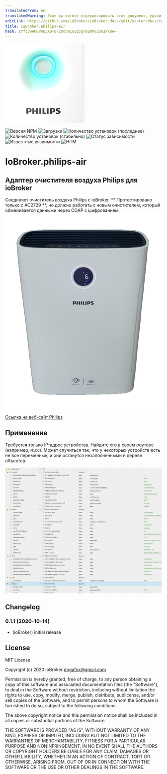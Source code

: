 ```yaml
---
translatedFrom: en
translatedWarning: Если вы хотите отредактировать этот документ, удалите поле «translationFrom», в противном случае этот документ будет снова автоматически переведен
editLink: https://github.com/ioBroker/ioBroker.docs/edit/master/docs/ru/adapterref/iobroker.philips-air/README.md
title: ioBroker.philips-air
hash: zYfc3wAURPeQ5XU+DF2XdcWICEq5gT8ZMhvZO62Px8A=
---
```

![Логотип](../../../en/adapterref/iobroker.philips-air/admin/philips-air.png)

![Версия NPM](http://img.shields.io/npm/v/iobroker.philips-air.svg)
![Загрузки](https://img.shields.io/npm/dm/iobroker.philips-air.svg)
![Количество установок (последнее)](http://iobroker.live/badges/philips-air-installed.svg)
![Количество установок (стабильно)](http://iobroker.live/badges/philips-air-stable.svg)
![Статус зависимости](https://img.shields.io/david/iobroker-community-adapters/iobroker.philips-air.svg)
![Известные уязвимости](https://snyk.io/test/github/iobroker-community-adapters/ioBroker.philips-air/badge.svg)
![НПМ](https://nodei.co/npm/iobroker.philips-air.png?downloads=true)

# IoBroker.philips-air
## Адаптер очистителя воздуха Philips для ioBroker
Соединяет очиститель воздуха Philips с ioBroker.
** Протестировано только с AC2729 **, но должно работать с новым очистителем, который обменивается данными через COAP с шифрованием.
![AC2729](../../../en/adapterref/iobroker.philips-air/img/device.png)

[Ссылка на веб-сайт Philips](https://www.philips.de/c-m-ho/luftreiniger-und-luftbefeuchter/kombi)

## Применение
Требуется только IP-адрес устройства. Найдите его в своем роутере (например, `MiCO`).
Может случиться так, что у некоторых устройств есть не все переменные, и они останутся незаполненными в дереве объектов.

![Объекты](../../../en/adapterref/iobroker.philips-air/img/objects.png)

## Changelog

### 0.1.1 (2020-10-14)
* (ioBroker) initial release

## License
MIT License

Copyright (c) 2020 ioBroker <dogafox@gmail.com>

Permission is hereby granted, free of charge, to any person obtaining a copy
of this software and associated documentation files (the "Software"), to deal
in the Software without restriction, including without limitation the rights
to use, copy, modify, merge, publish, distribute, sublicense, and/or sell
copies of the Software, and to permit persons to whom the Software is
furnished to do so, subject to the following conditions:

The above copyright notice and this permission notice shall be included in all
copies or substantial portions of the Software.

THE SOFTWARE IS PROVIDED "AS IS", WITHOUT WARRANTY OF ANY KIND, EXPRESS OR
IMPLIED, INCLUDING BUT NOT LIMITED TO THE WARRANTIES OF MERCHANTABILITY,
FITNESS FOR A PARTICULAR PURPOSE AND NONINFRINGEMENT. IN NO EVENT SHALL THE
AUTHORS OR COPYRIGHT HOLDERS BE LIABLE FOR ANY CLAIM, DAMAGES OR OTHER
LIABILITY, WHETHER IN AN ACTION OF CONTRACT, TORT OR OTHERWISE, ARISING FROM,
OUT OF OR IN CONNECTION WITH THE SOFTWARE OR THE USE OR OTHER DEALINGS IN THE
SOFTWARE.